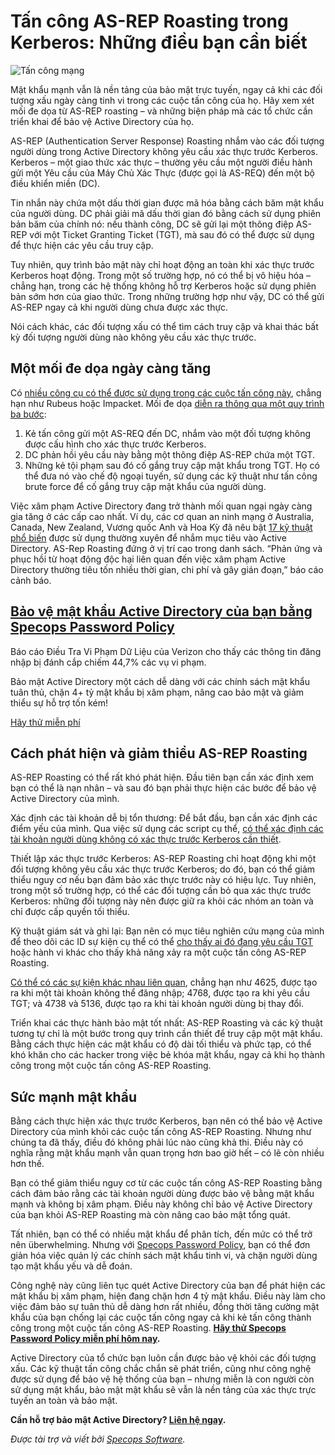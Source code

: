 # Tấn công AS-REP Roasting trong Kerberos: Những điều bạn cần biết

![Tấn công mạng](https://www.bleepstatic.com/content/posts/2025/06/03/as-rep-roasting-attacks.jpg)

Mật khẩu mạnh vẫn là nền tảng của bảo mật trực tuyến, ngay cả khi các đối tượng xấu ngày càng tinh vi trong các cuộc tấn công của họ. Hãy xem xét mối đe dọa từ AS-REP roasting – và những biện pháp mà các tổ chức cần triển khai để bảo vệ Active Directory của họ.

AS-REP (Authentication Server Response) Roasting nhắm vào các đối tượng người dùng trong Active Directory không yêu cầu xác thực trước Kerberos. Kerberos – một giao thức xác thực – thường yêu cầu một người điều hành gửi một Yêu cầu của Máy Chủ Xác Thực (được gọi là AS-REQ) đến một bộ điều khiển miền (DC).

Tin nhắn này chứa một dấu thời gian được mã hóa bằng cách băm mật khẩu của người dùng. DC phải giải mã dấu thời gian đó bằng cách sử dụng phiên bản băm của chính nó: nếu thành công, DC sẽ gửi lại một thông điệp AS-REP với một Ticket Granting Ticket (TGT), mà sau đó có thể được sử dụng để thực hiện các yêu cầu truy cập.

Tuy nhiên, quy trình bảo mật này chỉ hoạt động an toàn khi xác thực trước Kerberos hoạt động. Trong một số trường hợp, nó có thể bị vô hiệu hóa – chẳng hạn, trong các hệ thống không hỗ trợ Kerberos hoặc sử dụng phiên bản sớm hơn của giao thức. Trong những trường hợp như vậy, DC có thể gửi AS-REP ngay cả khi người dùng chưa được xác thực.

Nói cách khác, các đối tượng xấu có thể tìm cách truy cập và khai thác bất kỳ đối tượng người dùng nào không yêu cầu xác thực trước.

## Một mối đe dọa ngày càng tăng

Có [nhiều công cụ có thể được sử dụng trong các cuộc tấn công này](https://n1chr0x.medium.com/kerberos-takedown-unleashing-rubeus-and-impacket-for-active-directory-domination-58eeb7b6b6e3), chẳng hạn như Rubeus hoặc Impacket. Mối đe dọa [diễn ra thông qua một quy trình ba bước](https://media.defense.gov/2024/Sep/25/2003553985/-1/-1/0/CTR-DETECTING-AND-MITIGATING-AD-COMPROMISES.PDF):

1. Kẻ tấn công gửi một AS-REQ đến DC, nhắm vào một đối tượng không được cấu hình cho xác thực trước Kerberos.
2. DC phản hồi yêu cầu này bằng một thông điệp AS-REP chứa một TGT.
3. Những kẻ tội phạm sau đó cố gắng truy cập mật khẩu trong TGT. Họ có thể đưa nó vào chế độ ngoại tuyến, sử dụng các kỹ thuật như tấn công brute force để cố gắng truy cập mật khẩu của người dùng.

Việc xâm phạm Active Directory đang trở thành mối quan ngại ngày càng gia tăng ở các cấp cao nhất. Ví dụ, các cơ quan an ninh mạng ở Australia, Canada, New Zealand, Vương quốc Anh và Hoa Kỳ đã nêu bật [17 kỹ thuật phổ biến](https://media.defense.gov/2024/Sep/25/2003553985/-1/-1/0/CTR-DETECTING-AND-MITIGATING-AD-COMPROMISES.PDF) được sử dụng thường xuyên để nhắm mục tiêu vào Active Directory. AS-Rep Roasting đứng ở vị trí cao trong danh sách. “Phản ứng và phục hồi từ hoạt động độc hại liên quan đến việc xâm phạm Active Directory thường tiêu tốn nhiều thời gian, chi phí và gây gián đoạn,” báo cáo cảnh báo.

## [**Bảo vệ mật khẩu Active Directory của bạn bằng Specops Password Policy**](https://specopssoft.com/product/specops-password-policy/?utm%5Fsource=bleepingcomputer&utm%5Fmedium=referral&utm%5Fcampaign=bleepingcomputer%5Freferral&utm%5Fcontent=article)

Báo cáo Điều Tra Vi Phạm Dữ Liệu của Verizon cho thấy các thông tin đăng nhập bị đánh cắp chiếm 44,7% các vụ vi phạm.   
  
Bảo mật Active Directory một cách dễ dàng với các chính sách mật khẩu tuân thủ, chặn 4+ tỷ mật khẩu bị xâm phạm, nâng cao bảo mật và giảm thiểu sự hỗ trợ tốn kém!

[Hãy thử miễn phí](https://specopssoft.com/product/specops-password-policy/?utm%5Fsource=bleepingcomputer&utm%5Fmedium=referral&utm%5Fcampaign=bleepingcomputer%5Freferral&utm%5Fcontent=article)

## Cách phát hiện và giảm thiểu AS-REP Roasting

AS-REP Roasting có thể rất khó phát hiện. Đầu tiên bạn cần xác định xem bạn có thể là nạn nhân – và sau đó bạn phải thực hiện các bước để bảo vệ Active Directory của mình.

Xác định các tài khoản dễ bị tổn thương: Để bắt đầu, bạn cần xác định các điểm yếu của mình. Qua việc sử dụng các script cụ thể, [có thể xác định các tài khoản người dùng không có xác thực trước Kerberos cần thiết](https://www.picussecurity.com/resource/blog/as-rep-roasting-attack-explained-mitre-attack-t1558.004).

Thiết lập xác thực trước Kerberos: AS-REP Roasting chỉ hoạt động khi một đối tượng không yêu cầu xác thực trước Kerberos; do đó, bạn có thể giảm thiểu nguy cơ nếu bạn đảm bảo xác thực trước này có hiệu lực. Tuy nhiên, trong một số trường hợp, có thể các đối tượng cần bỏ qua xác thực trước Kerberos: những đối tượng này nên được giữ ra khỏi các nhóm an toàn và chỉ được cấp quyền tối thiểu.

Kỹ thuật giám sát và ghi lại: Bạn nên có mục tiêu nghiên cứu mạng của mình để theo dõi các ID sự kiện cụ thể có thể [cho thấy ai đó đang yêu cầu TGT](https://trustmarque.com/resources/asreproasting/) hoặc hành vi khác cho thấy khả năng xảy ra một cuộc tấn công AS-REP Roasting.

[Có thể có các sự kiện khác nhau liên quan](https://media.defense.gov/2024/Sep/25/2003553985/-1/-1/0/CTR-DETECTING-AND-MITIGATING-AD-COMPROMISES.PDF), chẳng hạn như 4625, được tạo ra khi một tài khoản không thể đăng nhập; 4768, được tạo ra khi yêu cầu TGT; và 4738 và 5136, được tạo ra khi tài khoản người dùng bị thay đổi.

Triển khai các thực hành bảo mật tốt nhất: AS-REP Roasting và các kỹ thuật tương tự chỉ là một bước trong quy trình cần thiết để truy cập một mật khẩu. Bằng cách thực hiện các mật khẩu có độ dài tối thiểu và phức tạp, có thể khó khăn cho các hacker trong việc bẻ khóa mật khẩu, ngay cả khi họ thành công trong một cuộc tấn công AS-REP Roasting.

## Sức mạnh mật khẩu

Bằng cách thực hiện xác thực trước Kerberos, bạn nên có thể bảo vệ Active Directory của mình khỏi các cuộc tấn công AS-REP Roasting. Nhưng như chúng ta đã thấy, điều đó không phải lúc nào cũng khả thi. Điều này có nghĩa rằng mật khẩu mạnh vẫn quan trọng hơn bao giờ hết – có lẽ còn nhiều hơn thế.

Bạn có thể giảm thiểu nguy cơ từ các cuộc tấn công AS-REP Roasting bằng cách đảm bảo rằng các tài khoản người dùng được bảo vệ bằng mật khẩu mạnh và không bị xâm phạm. Điều này không chỉ bảo vệ Active Directory của bạn khỏi AS-REP Roasting mà còn nâng cao bảo mật tổng quát.

Tất nhiên, bạn có thể có nhiều mật khẩu để phân tích, đến mức có thể trở nên überwhelming. Nhưng với [Specops Password Policy](https://specopssoft.com/product/specops-password-policy/?utm%5Fsource=bleepingcomputer&utm%5Fmedium=referral&utm%5Fcampaign=bleepingcomputer%5Freferral&utm%5Fcontent=article), bạn có thể đơn giản hóa việc quản lý các chính sách mật khẩu tinh vi, và chặn người dùng tạo mật khẩu yếu và dễ đoán.

Công nghệ này cũng liên tục quét Active Directory của bạn để phát hiện các mật khẩu bị xâm phạm, hiện đang chặn hơn 4 tỷ mật khẩu. Điều này làm cho việc đảm bảo sự tuân thủ dễ dàng hơn rất nhiều, đồng thời tăng cường mật khẩu của bạn chống lại các cuộc tấn công ngay cả khi kẻ tấn công thành công trong một cuộc tấn công AS-REP Roasting. **[Hãy thử Specops Password Policy miễn phí hôm nay](https://specopssoft.com/product/specops-password-policy/?utm%5Fsource=bleepingcomputer&utm%5Fmedium=referral&utm%5Fcampaign=bleepingcomputer%5Freferral&utm%5Fcontent=article).**

Active Directory của tổ chức bạn luôn cần được bảo vệ khỏi các đối tượng xấu. Các kỹ thuật tấn công chắc chắn sẽ phát triển, cũng như công nghệ được sử dụng để bảo vệ hệ thống của bạn – nhưng miễn là con người còn sử dụng mật khẩu, bảo mật mật khẩu sẽ vẫn là nền tảng của xác thực trực tuyến an toàn và bảo mật.

**Cần hỗ trợ bảo mật Active Directory? [Liên hệ ngay](https://specopssoft.com/contact-us/?utm%5Fsource=bleepingcomputer&utm%5Fmedium=referral&utm%5Fcampaign=bleepingcomputer%5Freferral&utm%5Fcontent=article).**

_Được tài trợ và viết bởi [Specops Software](https://specopssoft.com/contact-us/?utm%5Fsource=bleepingcomputer&utm%5Fmedium=referral&utm%5Fcampaign=bleepingcomputer%5Freferral&utm%5Fcontent=article)._